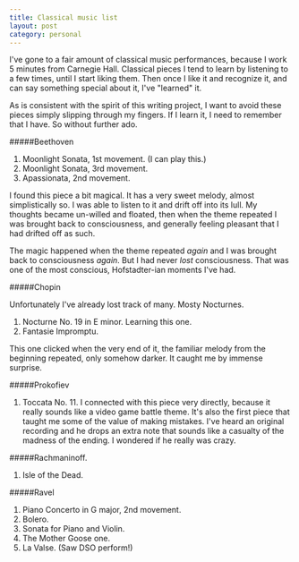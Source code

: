 ```yaml
---
title: Classical music list
layout: post
category: personal
---
```


I've gone to a fair amount of classical music performances, because I work 5 minutes from Carnegie Hall. Classical pieces I tend to learn by listening to a few times, until I start liking them. Then once I like it and recognize it, and can say something special about it, I've "learned" it.

As is consistent with the spirit of this writing project, I want to avoid these pieces simply slipping through my fingers. If I learn it, I need to remember that I have. So without further ado.

#####Beethoven

1. Moonlight Sonata, 1st movement. (I can play this.)
2. Moonlight Sonata, 3rd movement.
3. Apassionata, 2nd movement.

I found this piece a bit magical. It has a very sweet melody, almost simplistically so. I was able to listen to it and drift off into its lull. My thoughts became un-willed and floated, then when the theme repeated I was brought back to consciousness, and generally feeling pleasant that I had drifted off as such.

The magic happened when the theme repeated *again* and I was brought back to consciousness *again*.  But I had never *lost* consciousness. That was one of the most conscious, Hofstadter-ian moments I've had.

#####Chopin

Unfortunately I've already lost track of many.  Mosty Nocturnes.

1. Nocturne No. 19 in E minor. Learning this one.
2. Fantasie Impromptu.

This one clicked when the very end of it, the familiar melody from the beginning repeated, only somehow darker. It caught me by immense surprise.

#####Prokofiev

1. Toccata No. 11. I connected with this piece very directly, because it really sounds like a video game battle theme. It's also the first piece that taught me some of the value of making mistakes. I've heard an original recording and he drops an extra note that sounds like a casualty of the madness of the ending. I wondered if he really was crazy.

#####Rachmaninoff.

1. Isle of the Dead.

#####Ravel

1. Piano Concerto in G major, 2nd movement.
2. Bolero.
3. Sonata for Piano and Violin.
4. The Mother Goose one.
5. La Valse.  (Saw DSO perform!)